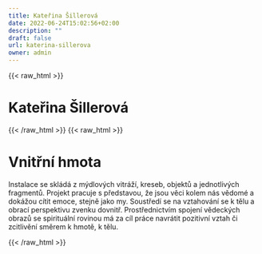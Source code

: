 ```yaml
---
title: Kateřina Šillerová
date: 2022-06-24T15:02:56+02:00
description: ""
draft: false
url: katerina-sillerova
owner: admin
---
```

{{< raw_html >}}
<h1 id="kateřina-&scaron;illerov&aacute;">Kateřina &Scaron;illerov&aacute;</h1>
{{< /raw_html >}}
<!-- SECTION BREAK -->
{{< raw_html >}}
<h1 class="b-detail__title">Vnitřn&iacute; hmota</h1>
<p>Instalace se skl&aacute;d&aacute; z m&yacute;dlov&yacute;ch vitr&aacute;ž&iacute;, kreseb, objektů a jednotliv&yacute;ch fragmentů. Projekt pracuje s představou, že jsou věci kolem n&aacute;s vědom&eacute; a dok&aacute;žou c&iacute;tit emoce, stejně jako my. Soustřed&iacute; se na vztahov&aacute;n&iacute; se k tělu a obrac&iacute; perspektivu zvenku dovnitř. Prostřednictv&iacute;m spojen&iacute; vědeck&yacute;ch obrazů se spiritu&aacute;ln&iacute; rovinou m&aacute; za c&iacute;l pr&aacute;ce navr&aacute;tit pozitivn&iacute; vztah či zcitlivěn&iacute; směrem k hmotě, k tělu.</p>
{{< /raw_html >}}
